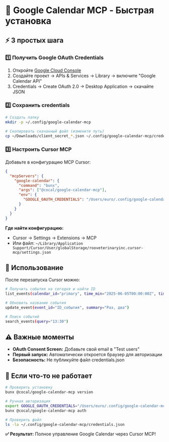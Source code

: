 # 📅 Google Calendar MCP - Быстрая установка

## ⚡ 3 простых шага

### 1️⃣ Получить Google OAuth Credentials

1. Откройте [Google Cloud Console](https://console.cloud.google.com/)
2. Создайте проект → APIs & Services → Library → включите "Google Calendar API"
3. Credentials → Create OAuth 2.0 → Desktop Application → скачайте JSON

### 2️⃣ Сохранить credentials

```bash
# Создать папку
mkdir -p ~/.config/google-calendar-mcp

# Скопировать скачанный файл (измените путь)
cp ~/Downloads/client_secret_*.json ~/.config/google-calendar-mcp/credentials.json
```

### 3️⃣ Настроить Cursor MCP

Добавьте в конфигурацию MCP Cursor:

```json
{
  "mcpServers": {
    "google-calendar": {
      "command": "bunx",
      "args": ["@cocal/google-calendar-mcp"],
      "env": {
        "GOOGLE_OAUTH_CREDENTIALS": "/Users/euro/.config/google-calendar-mcp/credentials.json"
      }
    }
  }
}
```

**Где найти конфигурацию:**
- Cursor → Settings → Extensions → MCP
- Или файл: `~/Library/Application Support/Cursor/User/globalStorage/rooveterinaryinc.cursor-mcp/settings.json`

## 🚀 Использование

После перезапуска Cursor можно:

```bash
# Получить события на сегодня и найти ID
list_events(calendar_id="primary", time_min="2025-06-05T00:00:00Z", time_max="2025-06-05T23:59:59Z")

# Обновить название события
update_event(event_id="ID_события", summary="Раз, два")

# Поиск событий
search_events(query="13:30")
```

## ⚠️ Важные моменты

- **OAuth Consent Screen:** Добавьте свой email в "Test users"
- **Первый запуск:** Автоматически откроется браузер для авторизации
- **Безопасность:** Не публикуйте файл credentials.json

## 🔧 Если что-то не работает

```bash
# Проверить установку
bunx @cocal/google-calendar-mcp version

# Ручная авторизация
export GOOGLE_OAUTH_CREDENTIALS="/Users/euro/.config/google-calendar-mcp/credentials.json"
bunx @cocal/google-calendar-mcp auth

# Проверить файл
ls -la ~/.config/google-calendar-mcp/credentials.json
```

**✅ Результат:** Полное управление Google Calendar через Cursor MCP! 